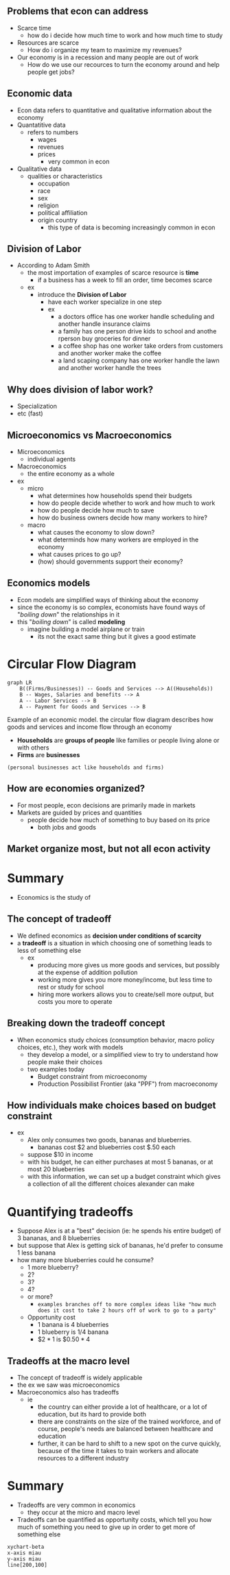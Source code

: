 ## Problems that econ can address
- Scarce time
	- how do i decide how much time to work and how much time to study
- Resources are scarce
	- How do i organize my team to maximize my revenues?
- Our economy is in a recession and many people are out of work
	- How do we use our recources to turn the economy around and help people get jobs?

## Economic data
- Econ data refers to quantitative and qualitative information about the economy
- Quantatitive data
	- refers to numbers
		- wages
		- revenues
		- prices
			- very common in econ 
- Qualitative data
	- qualities or characteristics
		- occupation
		- race
		- sex
		- religion
		- political affiliation
		- origin country
			- this type of data is becoming increasingly common in econ

## Division of Labor
- According to Adam Smith
	- the most importation of examples of scarce resource is **time**
		- if a business has a week to fill an order, time becomes scarce
	- ex
		- introduce the **Division of Labor**
			- have each worker specialize in one step
			- ex
				- a doctors office has one worker handle scheduling and another handle insurance claims
				- a family has one person drive kids to school and anothe rperson buy groceries for dinner
				- a coffee shop has one worker take orders from customers and another worker make the coffee
				- a land scaping company has one worker handle the lawn and another worker handle the trees

## Why does division of labor work?
- Specialization
- etc (fast)

## Microeconomics vs Macroeconomics

- Microeconomics
	- individual agents
- Macroeconomics
	- the entire economy as a whole
- ex
	- micro
		- what determines how households spend their budgets
		- how do people decide whether to work and how much to work
		- how do people decide how much to save
		- how do business owners decide how many workers to hire?
	- macro
		- what causes the economy to slow down?
		- what determinds how many workers are employed in the economy
		- what causes prices to go up?
		- (how) should governments support their economy?

## Economics models
- Econ models are simplified ways of thinking about the economy
- since the economy is so complex, economists have found ways of "*boiling down*" the relationships in it
- this "*boiling down*" is called **modeling**
	- imagine building a model airplane or train
		- its not the exact same thing but it gives a good estimate

# Circular Flow Diagram
```mermaid
graph LR
	B((Firms/Businesses)) -- Goods and Services --> A((Households))
	B -- Wages, Salaries and benefits --> A
	A -- Labor Services --> B
	A -- Payment for Goods and Services --> B
```
Example of an economic model.
the circular flow diagram describes how goods and services and income flow through an economy

- **Households** are **groups of people** like families or people living alone or with others
- **Firms** are **businesses**

`(personal businesses act like households and firms)`

## How are economies organized?
- For most people, econ decisions are primarily made in markets
- Markets are guided by prices and quantities
	- people decide how much of something to buy based on its price
		- both jobs and goods

## Market organize most, but not all econ activity

# Summary
- Economics is the study of 






## The concept of tradeoff
- We defined economics as **decision under conditions of scarcity**
- a **tradeoff** is a situation in which choosing one of something leads to less of something else
	- ex
		- producing more gives us more goods and services, but possibly at the expense of addition pollution
		- working more gives you more money/income, but less time to rest or study for school
		- hiring more workers allows you to create/sell more output, but costs you more to operate

## Breaking down the tradeoff concept
- When economics study choices (consumption behavior, macro policy choices, etc.), they work with models
	- they develop a model, or a simplified view to try to understand how people make their choices
	- two examples today
		- Budget constraint from microeconomy
		- Production Possibilist Frontier (aka "PPF") from macroeconomy

## How individuals make choices based on budget constraint
- ex
	- Alex only consumes two goods, bananas and blueberries.
		- bananas cost $2 and blueberries cost $.50 each
	- suppose $10 in income
	- with his budget, he can either purchases at most 5 bananas, or at most 20 blueberries
	- with this information, we can set up a budget constraint which gives a collection of all the different choices alexander can make

# Quantifying tradeoffs
- Suppose Alex is at a "best" decision (ie: he spends his entire budget) of 3 bananas, and 8 blueberries
- but suppose that Alex is getting sick of bananas, he'd prefer to consume 1 less banana
- how many more blueberries could he consume?
	- 1 more blueberry?
	- 2?
	- 3?
	- 4?
	- or more?
		- `examples branches off to more complex ideas like "how much does it cost to take 2 hours off of work to go to a party"`
	- Opportunity cost
		- 1 banana is 4 blueberries
		- 1 blueberry is 1/4 banana
		- $\$2*1$ is $\$0.50*4$

## Tradeoffs at the macro level
- The concept of tradeoff is widely applicable
- the ex we saw was microeconomics
- Macroeconomics also has tradeoffs
	- ie
		- the country can either provide a lot of healthcare, or a lot of education, but its hard to provide both
		- there are constraints on the size of the trained workforce, and of course, people's needs are balanced between healthcare and education
		- further, it can be hard to shift to a new spot on the curve quickly, because of the time it takes to train workers and allocate resources to a different industry

# Summary
- Tradeoffs are very common in economics
	- they occur at the micro and macro level
- Tradeoffs can be quantified as opportunity costs, which tell you how much of something you need to give up in order to get more of something else



```mermaid
xychart-beta
x-axis miau
y-axis miau
line[200,100]
```
